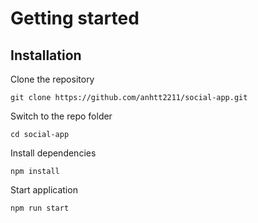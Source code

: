 # Getting started

## Installation

Clone the repository

    git clone https://github.com/anhtt2211/social-app.git

Switch to the repo folder

    cd social-app

Install dependencies

    npm install

Start application

    npm run start
